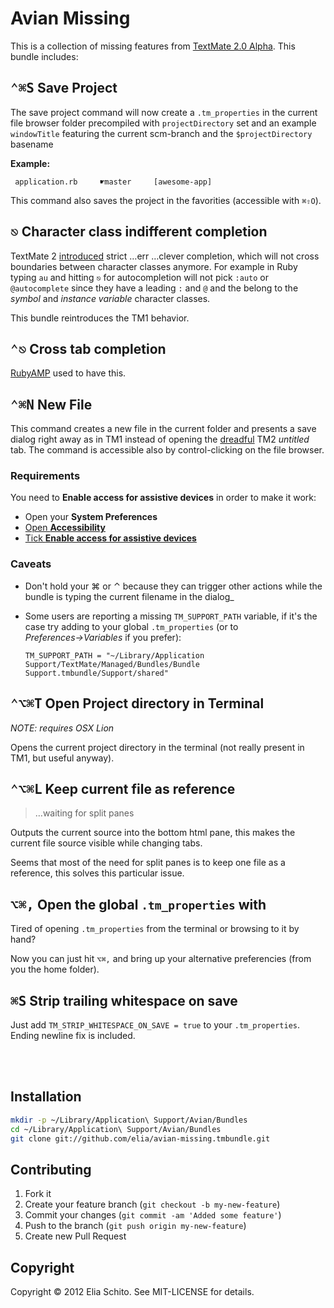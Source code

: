 # Avian Missing

This is a collection of missing features from [TextMate 2.0 Alpha](http://blog.macromates.com/2011/textmate-2-0-alpha/).
This bundle includes:

## <kbd>⌃⌘S</kbd> Save Project 

The save project command will now create a `.tm_properties` in the current file browser folder
precompiled with `projectDirectory` set and an example `windowTitle` featuring the
current scm-branch and the `$projectDirectory` basename

**Example:**
```
 application.rb     ☛master     [awesome-app]
```

This command also saves the project in the favorities (accessible with `⌘⇧O`).


## <kbd>⎋</kbd> Character class indifferent completion

TextMate 2 [introduced](http://blog.macromates.com/2012/clever-completion/) strict …err …clever completion, which will not cross boundaries between character classes anymore. For example in Ruby typing `au` and hitting `⎋` for autocompletion will not pick `:auto` or `@autocomplete` since they have a leading `:` and `@` and the belong to the *symbol* and *instance variable* character classes.

This bundle reintroduces the TM1 behavior.


## <kbd>⌃⎋</kbd> Cross tab completion

[RubyAMP](http://code.leadmediapartners.com/) used to have this.


## <kbd>⌃⌘N</kbd> New File

This command creates a new file in the current folder and presents a save dialog right away as in TM1 instead of opening the [dreadful](http://tm2tips.tumblr.com/post/16467488354/create-a-new-file-in-a-project-folder) TM2 *untitled* tab. The command is accessible also by control-clicking on the file browser.

### Requirements

You need to **Enable access for assistive devices** in order to make it work:

- Open your **System Preferences**
- [Open **Accessibility**](https://f.cloud.github.com/assets/1051/120814/4f8e36a8-6d3d-11e2-9803-d7e4f9c379d9.png)
- [Tick **Enable access for assistive devices**](https://f.cloud.github.com/assets/1051/120815/51f67d6a-6d3d-11e2-8b9a-7e983459ea55.png)

### Caveats

- Don't hold your ⌘ or ⌃ because they can trigger other actions while the bundle is typing the current filename in the dialog_
- Some users are reporting a missing `TM_SUPPORT_PATH` variable, 
  if it's the case try adding to your global `.tm_properties` (or to _Preferences→Variables_ if you prefer):

      TM_SUPPORT_PATH = "~/Library/Application Support/TextMate/Managed/Bundles/Bundle Support.tmbundle/Support/shared"



## <kbd>⌃⌥⌘T</kbd> Open Project directory in Terminal

_NOTE: requires OSX Lion_

Opens the current project directory in the terminal (not really present in TM1, but useful anyway).


## <kbd>⌃⌥⌘L</kbd> Keep current file as reference

> …waiting for split panes

Outputs the current source into the bottom html pane, this makes the current file source visible while changing tabs.

Seems that most of the need for split panes is to keep one file as a reference, this solves this particular issue.


## <kbd>⌥⌘,</kbd> Open the global `.tm_properties` with
Tired of opening `.tm_properties` from the terminal or browsing to it by hand?

Now you can just hit `⌥⌘,` and bring up your alternative preferencies (from you the home folder).



## <kbd>⌘S</kbd> Strip trailing whitespace on save

Just add `TM_STRIP_WHITESPACE_ON_SAVE = true` to your `.tm_properties`.
Ending newline fix is included.


<br><br>

## Installation

```bash
mkdir -p ~/Library/Application\ Support/Avian/Bundles
cd ~/Library/Application\ Support/Avian/Bundles
git clone git://github.com/elia/avian-missing.tmbundle.git
```


## Contributing

1. Fork it
2. Create your feature branch (`git checkout -b my-new-feature`)
3. Commit your changes (`git commit -am 'Added some feature'`)
4. Push to the branch (`git push origin my-new-feature`)
5. Create new Pull Request


## Copyright

Copyright © 2012 Elia Schito. See MIT-LICENSE for details.
